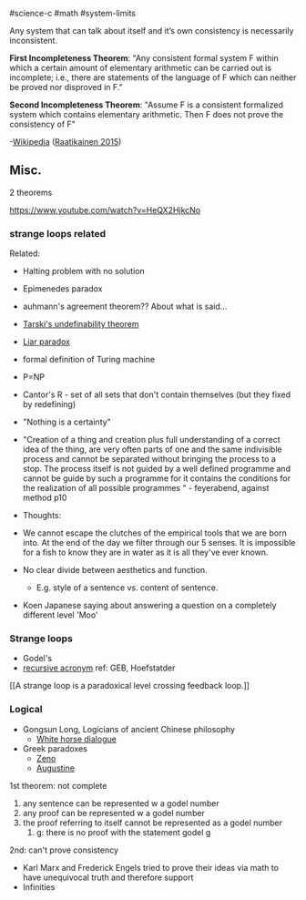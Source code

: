 #science-c #math #system-limits

Any system that can talk about itself and it’s own consistency is necessarily inconsistent.

**First Incompleteness Theorem**: "Any consistent formal system F within which a certain amount of elementary arithmetic can be carried out is incomplete; i.e., there are statements of the language of F which can neither be proved nor disproved in F." 

**Second Incompleteness Theorem**: "Assume F is a consistent formalized system which contains elementary arithmetic. Then F does not prove the consistency of F"

-[Wikipedia](https://en.wikipedia.org/wiki/G%C3%B6del%27s_incompleteness_theorems)
([Raatikainen 2015](https://en.wikipedia.org/wiki/G%C3%B6del%27s_incompleteness_theorems#CITEREFRaatikainen2015))

## Misc.
2 theorems

https://www.youtube.com/watch?v=HeQX2HjkcNo

### strange loops related
Related:
- Halting problem with no solution
- Epimenedes paradox
- auhmann's agreement theorem?? About what is said...
- [Tarski's undefinability theorem](https://en.wikipedia.org/wiki/Tarski%27s_undefinability_theorem)
- [Liar paradox](https://en.wikipedia.org/wiki/Liar_paradox)
- formal definition of Turing machine
- P=NP
- Cantor's R - set of all sets that don't contain themselves (but they fixed by redefining)
- "Nothing is a certainty"


- "Creation of a thing and creation plus full understanding of a correct idea of the thing, are very often parts of one and the same indivisible process and cannot be separated without bringing the process to a stop. The process itself is not guided by a well defined programme and cannot be guide by such a programme for it contains the conditions for the realization of all possible programmes " - feyerabend, against method p10


- Thoughts: 
- We cannot escape the clutches of the empirical tools that we are born into. At the end of the day we filter through our 5 senses. It is impossible for a fish to know they are in water as it is all they've ever known.
- No clear divide between aesthetics and function.
	- E.g. style of a sentence vs. content of sentence. 
- Koen Japanese saying about answering a question on a completely different level 'Moo'


### Strange loops
- Godel's
- [recursive acronym](https://en.m.wikipedia.org/wiki/Recursive_acronym)
ref: GEB, Hoefstatder

[[A strange loop is a paradoxical level crossing feedback loop.]]

### Logical 
- Gongsun Long, Logicians of ancient Chinese philosophy
	- [White horse dialogue](https://en.wikipedia.org/wiki/Gongsun_Long)
- Greek paradoxes
	- [Zeno](https://plato.stanford.edu/entries/zeno-elea/)
	- [Augustine](https://plato.stanford.edu/entries/augustine/)

1st theorem: not complete
1. any sentence can be represented w a godel number
2. any proof can be represented w a godel number
3. the proof referring to itself cannot be represented as a godel number
	1. g: there is no proof with the statement godel g

2nd: can't prove consistency


- Karl Marx and Frederick Engels tried to prove their ideas via math to have unequivocal truth and therefore support
- Infinities 